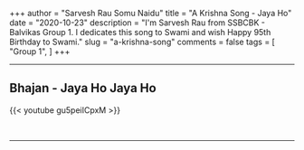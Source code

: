 +++
author = "Sarvesh Rau Somu Naidu"
title = "A Krishna Song - Jaya Ho"
date = "2020-10-23"
description = "I'm Sarvesh Rau from SSBCBK - Balvikas Group 1. I dedicates this song to Swami and wish Happy 95th Birthday to Swami."
slug = "a-krishna-song"
comments = false
tags = [
    "Group 1",
]
+++

---

## Bhajan - Jaya Ho Jaya Ho

{{< youtube gu5peiICpxM >}}

<br>

---
